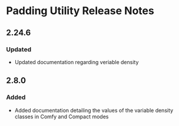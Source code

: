 <!-- Release notes authoring guidelines: http://keepachangelog.com/ -->

# Padding Utility Release Notes

<!-- ## [Unreleased] -->

<!-- ## [VERSION] -->

## 2.24.6

### Updated

- Updated documentation regarding veriable density

## 2.8.0

### Added

- Added documentation detailing the values of the variable density classes in Comfy and Compact modes
